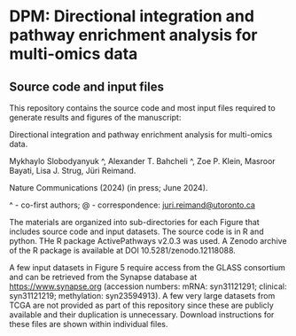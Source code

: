 # DPM: Directional integration and pathway enrichment analysis for multi-omics data 
## Source code and input files

This repository contains the source code and most input files required to generate results and figures of the manuscript: 

Directional integration and pathway enrichment analysis for multi-omics data. 

Mykhaylo Slobodyanyuk ^, Alexander T. Bahcheli ^, Zoe P. Klein, Masroor Bayati, Lisa J. Strug, Jüri Reimand. 

Nature Communications (2024) (in press; June 2024). 

^ - co-first authors; @ - correspondence: juri.reimand@utoronto.ca

The materials are organized into sub-directories for each Figure that includes source code and input datasets. The source code is in R and python. THe R package ActivePathways v2.0.3 was used. A Zenodo archive of the R package is available at DOI 10.5281/zenodo.12118088. 

A few input datasets in Figure 5 require access from the GLASS consortium and can be retrieved from the Synapse database at https://www.synapse.org (accession numbers: mRNA: syn31121291; clinical: syn31121219; methylation: syn23594913). A few very large datasets from TCGA are not provided as part of this repository since these are publicly available and their duplication is unnecessary. Download instructions for these files are shown within individual files. 
